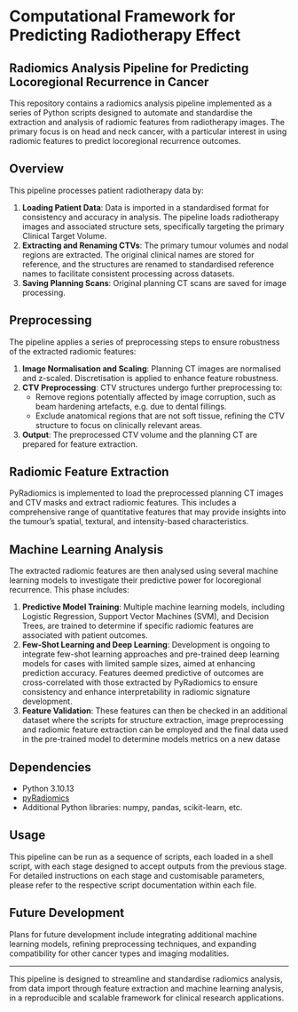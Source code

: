 # Computational Framework for Predicting Radiotherapy Effect 
## Radiomics Analysis Pipeline for Predicting Locoregional Recurrence in Cancer

This repository contains a radiomics analysis pipeline implemented as a series of Python scripts designed to automate and standardise the extraction and analysis of radiomic features from radiotherapy images. The primary focus is on head and neck cancer, with a particular interest in using radiomic features to predict locoregional recurrence outcomes. 

## Overview

This pipeline processes patient radiotherapy data by:
1. **Loading Patient Data**: Data is imported in a standardised format for consistency and accuracy in analysis. The pipeline loads radiotherapy images and associated structure sets, specifically targeting the primary Clinical Target Volume.
2. **Extracting and Renaming CTVs**: The primary tumour volumes and nodal regions are extracted. The original clinical names are stored for reference, and the structures are renamed to standardised reference names to facilitate consistent processing across datasets.
3. **Saving Planning Scans**: Original planning CT scans are saved for image processing.

## Preprocessing

The pipeline applies a series of preprocessing steps to ensure robustness of the extracted radiomic features:
1. **Image Normalisation and Scaling**: Planning CT images are normalised and z-scaled. Discretisation is applied to enhance feature robustness.
2. **CTV Preprocessing**: CTV structures undergo further preprocessing to:
   - Remove regions potentially affected by image corruption, such as beam hardening artefacts, e.g. due to dental fillings.
   - Exclude anatomical regions that are not soft tissue, refining the CTV structure to focus on clinically relevant areas.
3. **Output**: The preprocessed CTV volume and the planning CT are prepared for feature extraction.

## Radiomic Feature Extraction

PyRadiomics is implemented to load the preprocessed planning CT images and CTV masks and extract radiomic features. This includes a comprehensive range of quantitative features that may provide insights into the tumour’s spatial, textural, and intensity-based characteristics.

## Machine Learning Analysis

The extracted radiomic features are then analysed using several machine learning models to investigate their predictive power for locoregional recurrence. This phase includes:
1. **Predictive Model Training**: Multiple machine learning models, including Logistic Regression, Support Vector Machines (SVM), and Decision Trees, are trained to determine if specific radiomic features are associated with patient outcomes.
2. **Few-Shot Learning and Deep Learning**: Development is ongoing to integrate few-shot learning approaches and pre-trained deep learning models for cases with limited sample sizes, aimed at enhancing prediction accuracy. Features deemed predictive of outcomes are cross-correlated with those extracted by PyRadiomics to ensure consistency and enhance interpretability in radiomic signature development.
3. **Feature Validation**: These features can then be checked in an additional dataset where the scripts for structure extraction, image preprocessing and radiomic feature extraction can be employed and the final data used in the pre-trained model to determine models metrics on a new datase

## Dependencies

- Python 3.10.13
- [pyRadiomics](https://pyradiomics.readthedocs.io/en/latest/)
- Additional Python libraries: numpy, pandas, scikit-learn, etc.

## Usage

This pipeline can be run as a sequence of scripts, each loaded in a shell script, with each stage designed to accept outputs from the previous stage. For detailed instructions on each stage and customisable parameters, please refer to the respective script documentation within each file.

## Future Development

Plans for future development include integrating additional machine learning models, refining preprocessing techniques, and expanding compatibility for other cancer types and imaging modalities.

---

This pipeline is designed to streamline and standardise radiomics analysis, from data import through feature extraction and machine learning analysis, in a reproducible and scalable framework for clinical research applications.
